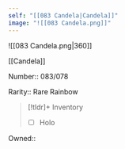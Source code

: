 ```yaml
---
self: "[[083 Candela|Candela]]"
image: "![[083 Candela.png]]"
---
```


![[083 Candela.png|360]]

[[Candela]]

Number:: 083/078

Rarity:: Rare Rainbow

> [!tldr]+ Inventory
> - [ ] Holo

Owned:: 

